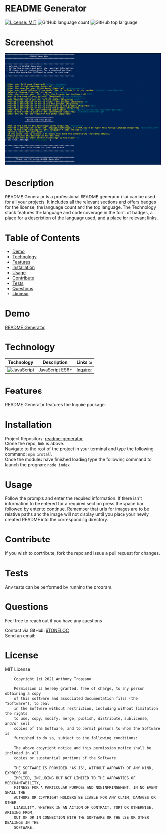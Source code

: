 
# README Generator  
[![License: MIT](https://img.shields.io/badge/License-MIT-yellow.svg)](https://opensource.org/licenses/MIT) ![GitHub language count](https://img.shields.io/github/languages/count/iiTONELOC/readme-generator?style=flat-square) ![GitHub top language](https://img.shields.io/github/languages/top/iiTONELOC/readme-generator?style=flat-square)

# Screenshot
![README Generator](./images/screenshot.gif)

# Description
README Generator is a professional README generator that can be used for all your projects. It includes all the relevant sections and offers badges for the license, the language count and the top language. The Technology stack features the language and code coverage in the form of badges, a place for a description of the language used, and a place for relevant links. 

# Table of Contents
* [Demo](#demo)  
* [Technology](#technology)  
* [Features](#features)  
* [Installation](#installation)  
* [Usage](#usage)  
* [Contribute](#contribute)  
* [Tests](#tests)  
* [Questions](#questions)  
* [License](#license)

# Demo
[README Generator](https://drive.google.com/file/d/1Ic8hjYK_pXZW9p-LFVZ_kld4bHrclXOC/view)

# Technology 
| Technology | Description                        |Links ↘️ |
| ---------- | -----------------------------------| ------|  
| ![JavaScript](https://shields.io/static/v1?label=JavaScript&message=100%&color=yellow&style=flat-square) | JavaScript ES6+ | [Inquirer](https://www.npmjs.com/package/inquirer) |

# Features
README Generator features the Inquire package.

# Installation  
Project Repository: [readme-generator](https://github.com/iiTONELOC/readme-generator)  
Clone the repo, link is above.  
Navigate to the root of the project in your terminal and type the following command: ```npm install```  
Once the modules have finished loading type the following command to launch the program: ```node index``` 

# Usage

Follow the prompts and enter the required information. If there isn't information to be entered for a required section press the space bar followed by enter to continue. Remember that urls for images are to be relative paths and the image will not display until you place your newly created README into the corresponding directory.

# Contribute 
If you wish to contribute, fork the repo and issue a pull request for changes.

# Tests
Any tests can be performed by running the program.

# Questions
Feel free to reach out if you have any questions

Contact via GitHub: [iiTONELOC](https://github.com/iiTONELOC)  
Send an email: [](mailto:anthonytropeano@me.com)

# License
MIT License

        Copyright (c) 2021 Anthony Tropeano
        
        Permission is hereby granted, free of charge, to any person obtaining a copy
        of this software and associated documentation files (the "Software"), to deal
        in the Software without restriction, including without limitation the rights
        to use, copy, modify, merge, publish, distribute, sublicense, and/or sell
        copies of the Software, and to permit persons to whom the Software is
        furnished to do so, subject to the following conditions:
        
        The above copyright notice and this permission notice shall be included in all
        copies or substantial portions of the Software.
        
        THE SOFTWARE IS PROVIDED "AS IS", WITHOUT WARRANTY OF ANY KIND, EXPRESS OR
        IMPLIED, INCLUDING BUT NOT LIMITED TO THE WARRANTIES OF MERCHANTABILITY,
        FITNESS FOR A PARTICULAR PURPOSE AND NONINFRINGEMENT. IN NO EVENT SHALL THE
        AUTHORS OR COPYRIGHT HOLDERS BE LIABLE FOR ANY CLAIM, DAMAGES OR OTHER
        LIABILITY, WHETHER IN AN ACTION OF CONTRACT, TORT OR OTHERWISE, ARISING FROM,
        OUT OF OR IN CONNECTION WITH THE SOFTWARE OR THE USE OR OTHER DEALINGS IN THE
        SOFTWARE.
        
